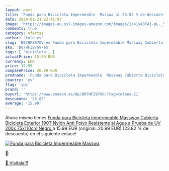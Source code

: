 ```yaml
---
layout: post
title: 'Funda para Bicicleta Impermeable  Masswa al 23.82 % de descuento'
date: 2020-01-21 22:41:07
image: 'https://images-eu.ssl-images-amazon.com/images/I/41y43TAj-pL._SL400_.jpg'
comments: true
category: ofertas
author: 'tole.es'
slug: 'B07HFZ97GV-es Funda para Bicicleta Impermeable Massway Cubierta...'
sku: 'B07HFZ97GV-es'
tags: [ 'bicicleta', ]
actualPrice: 15.99 EUR
currency: EUR
price: 15.99
comparePrice: 20.99 EUR
prodname: 'Funda para Bicicleta Impermeable  Massway Cubierta Bicicleta Exterior 190T Nylón Anti Polvo Resistente al Agua a Prueba de UV 200x 75x110cm  Negro '
country: 'es'
flag: '🇪🇸'
brand: ''
buyurl: 'https://www.amazon.es/dp/B07HFZ97GV/?tag=tolees-21'
descuento: '23.82'
average: '15.99'
---
```


Ahora mismo tienes [Funda para Bicicleta Impermeable  Massway Cubierta Bicicleta Exterior 190T Nylón Anti Polvo Resistente al Agua a Prueba de UV 200x 75x110cm  Negro ](https://www.amazon.es/dp/B07HFZ97GV/?tag=tolees-21) a 15.99 EUR (original: 20.99 EUR) (23.82 %  de descuento) en el siguiente enlace!

[![Funda para Bicicleta Impermeable  Masswa](https://images-eu.ssl-images-amazon.com/images/I/41y43TAj-pL._SL400_.jpg)](https://www.amazon.es/dp/B07HFZ97GV/?tag=tolees-21)

🔎:


[🛒 Visítala!!!](https://www.amazon.es/dp/B07HFZ97GV/?tag=tolees-21)
